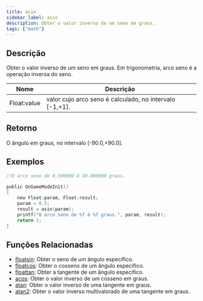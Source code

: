 ```yaml
---
title: asin
sidebar_label: asin
description: Obter o valor inverso de um seno em graus.
tags: ["math"]
---
```


<LowercaseNote />

## Descrição

Obter o valor inverso de um seno em graus. Em trigonometria, arco seno é a operação inversa do seno.

| Nome        | Descrição                                                |
| ----------- | -------------------------------------------------------- |
| Float:value | valor cujo arco seno é calculado, no intervalo [-1,+1]. |

## Retorno

O ângulo em graus, no intervalo [-90.0,+90.0].

## Exemplos

```c
//O arco seno de 0.500000 é 30.000000 graus.

public OnGameModeInit()
{
    new Float:param, Float:result;
    param = 0.5;
    result = asin(param);
    printf("O arco seno de %f é %f graus.", param, result);
    return 1;
}
```

## Funções Relacionadas

- [floatsin](floatsin): Obter o seno de um ângulo específico.
- [floatcos](floatcos): Obter o cosseno de um ângulo específico.
- [floattan](floattan): Obter a tangente de um ângulo específico.
- [acos](acos): Obter o valor inverso de um cosseno em graus.
- [atan](atan): Obter o valor inverso de uma tangente em graus.
- [atan2](atan2): Obter o valor inverso multivalorado de uma tangente em graus.